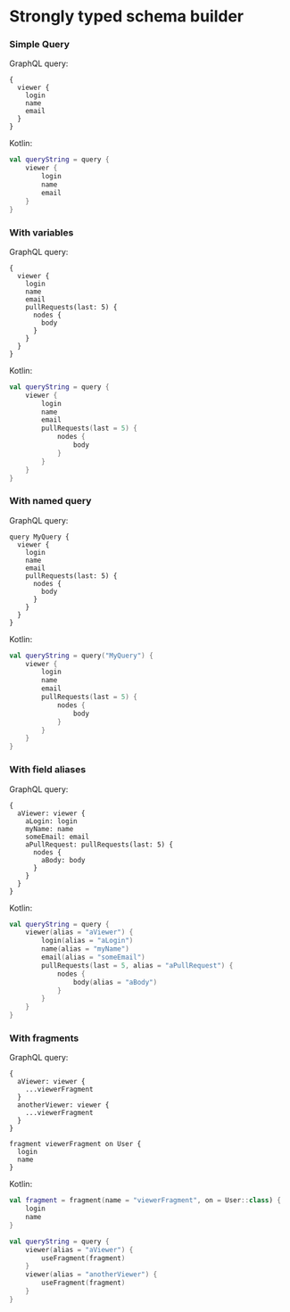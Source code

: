 # Strongly typed schema builder


### Simple Query

GraphQL query:

```graphqls
{
  viewer {
    login
    name
    email
  }
}
```

Kotlin:
```kotlin
val queryString = query {
    viewer {
        login
        name
        email
    }
}
```

### With variables

GraphQL query:

```graphqls
{
  viewer {
    login
    name
    email
    pullRequests(last: 5) {
      nodes {
        body
      }
    }
  }
}
```

Kotlin:
```kotlin
val queryString = query {
    viewer {
        login
        name
        email
        pullRequests(last = 5) {
            nodes {
                body
            }
        }
    }
}
```

### With named query

GraphQL query:
```
query MyQuery {
  viewer {
    login
    name
    email
    pullRequests(last: 5) {
      nodes {
        body
      }
    }
  }
}
```

Kotlin:
```kotlin
val queryString = query("MyQuery") {
    viewer {
        login
        name
        email
        pullRequests(last = 5) {
            nodes {
                body
            }
        }
    }
}
```

### With field aliases

GraphQL query:
```
{
  aViewer: viewer {
    aLogin: login
    myName: name
    someEmail: email
    aPullRequest: pullRequests(last: 5) {
      nodes {
        aBody: body
      }
    }
  }
}
```

Kotlin:
```kotlin
val queryString = query {
    viewer(alias = "aViewer") {
        login(alias = "aLogin")
        name(alias = "myName")
        email(alias = "someEmail")
        pullRequests(last = 5, alias = "aPullRequest") {
            nodes {
                body(alias = "aBody")
            }
        }
    }
}
```

### With fragments

GraphQL query:
```
{
  aViewer: viewer {
    ...viewerFragment
  }
  anotherViewer: viewer {
    ...viewerFragment
  }
}

fragment viewerFragment on User {
  login
  name
}

```

Kotlin:
```kotlin
val fragment = fragment(name = "viewerFragment", on = User::class) {
    login
    name
}

val queryString = query {
    viewer(alias = "aViewer") {
        useFragment(fragment)
    }
    viewer(alias = "anotherViewer") {
        useFragment(fragment)
    }
}
```
